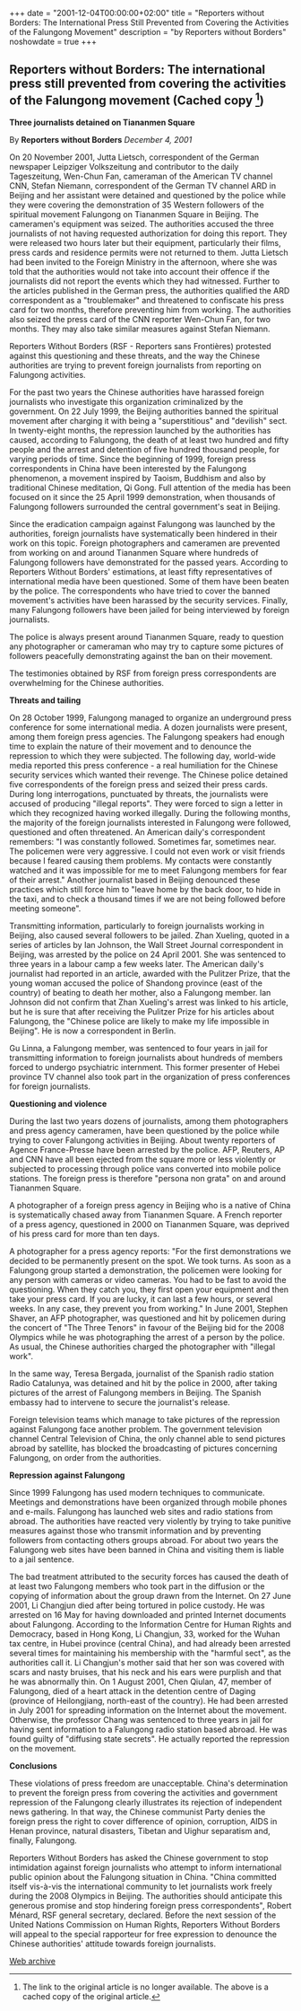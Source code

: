 +++
date = "2001-12-04T00:00:00+02:00"
title = "Reporters without Borders: The International Press Still Prevented from Covering the Activities of the Falungong Movement"
description = "by Reporters without Borders"
noshowdate = true
+++

## Reporters without Borders: The international press still prevented from covering the activities of the Falungong movement (Cached copy [^1])
**Three journalists detained on Tiananmen Square** 

By **Reporters without Borders** *December 4, 2001*

On 20 November 2001, Jutta Lietsch, correspondent of the German newspaper Leipziger Volkszeitung and contributor to the daily Tageszeitung, Wen-Chun Fan, cameraman of the American TV channel CNN, Stefan Niemann, correspondent of the German TV channel ARD in Beijing and her assistant were detained and questioned by the police while they were covering the demonstration of 35 Western followers of the spiritual movement Falungong on Tiananmen Square in Beijing.
The cameramen's equipment was seized. The authorities accused the three journalists of not having requested authorization for doing this report. They were released two hours later but their equipment, particularly their films, press cards and residence permits were not returned to them. Jutta Lietsch had been invited to the Foreign Ministry in the afternoon, where she was told that the authorities would not take into account their offence if the journalists did not report the events which they had witnessed. Further to the articles published in the German press, the authorities qualified the ARD correspondent as a "troublemaker" and threatened to confiscate his press card for two months, therefore preventing him from working. The authorities also seized the press card of the CNN reporter Wen-Chun Fan, for two months. They may also take similar measures against Stefan Niemann.

Reporters Without Borders (RSF - Reporters sans Frontières) protested against this questioning and these threats, and the way the Chinese authorities are trying to prevent foreign journalists from reporting on Falungong activities.

For the past two years the Chinese authorities have harassed foreign journalists who investigate this organization criminalized by the government. On 22 July 1999, the Beijing authorities banned the spiritual movement after charging it with being a "superstitious" and "devilish" sect. In twenty-eight months, the repression launched by the authorities has caused, according to Falungong, the death of at least two hundred and fifty people and the arrest and detention of five hundred thousand people, for varying periods of time.
Since the beginning of 1999, foreign press correspondents in China have been interested by the Falungong phenomenon, a movement inspired by Taoism, Buddhism and also by traditional Chinese meditation, Qi Gong. Full attention of the media has been focused on it since the 25 April 1999 demonstration, when thousands of Falungong followers surrounded the central government's seat in Beijing.

Since the eradication campaign against Falungong was launched by the authorities, foreign journalists have systematically been hindered in their work on this topic. Foreign photographers and cameramen are prevented from working on and around Tiananmen Square where hundreds of Falungong followers have demonstrated for the passed years. According to Reporters Without Borders' estimations, at least fifty representatives of international media have been questioned. Some of them have been beaten by the police. The correspondents who have tried to cover the banned movement's activities have been harassed by the security services. Finally, many Falungong followers have been jailed for being interviewed by foreign journalists.

The police is always present around Tiananmen Square, ready to question any photographer or cameraman who may try to capture some pictures of followers peacefully demonstrating against the ban on their movement.

The testimonies obtained by RSF from foreign press correspondents are overwhelming for the Chinese authorities.

**Threats and tailing**

On 28 October 1999, Falungong managed to organize an underground press conference for some international media. A dozen journalists were present, among them foreign press agencies. The Falungong speakers had enough time to explain the nature of their movement and to denounce the repression to which they were subjected. The following day, world-wide media reported this press conference - a real humiliation for the Chinese security services which wanted their revenge. The Chinese police detained five correspondents of the foreign press and seized their press cards. During long interrogations, punctuated by threats, the journalists were accused of producing "illegal reports". They were forced to sign a letter in which they recognized having worked illegally. During the following months, the majority of the foreign journalists interested in Falungong were followed, questioned and often threatened. An American daily's correspondent remembers: "I was constantly followed. Sometimes far, sometimes near. The policemen were very aggressive. I could not even work or visit friends because I feared causing them problems. My contacts were constantly watched and it was impossible for me to meet Falungong members for fear of their arrest." Another journalist based in Beijing denounced these practices which still force him to "leave home by the back door, to hide in the taxi, and to check a thousand times if we are not being followed before meeting someone".

Transmitting information, particularly to foreign journalists working in Beijing, also caused several followers to be jailed. Zhan Xueling, quoted in a series of articles by Ian Johnson, the Wall Street Journal correspondent in Beijing, was arrested by the police on 24 April 2001. She was sentenced to three years in a labour camp a few weeks later. The American daily's journalist had reported in an article, awarded with the Pulitzer Prize, that the young woman accused the police of Shandong province (east of the country) of beating to death her mother, also a Falungong member. Ian Johnson did not confirm that Zhan Xueling's arrest was linked to his article, but he is sure that after receiving the Pulitzer Prize for his articles about Falungong, the "Chinese police are likely to make my life impossible in Beijing". He is now a correspondent in Berlin.

Gu Linna, a Falungong member, was sentenced to four years in jail for transmitting information to foreign journalists about hundreds of members forced to undergo psychiatric internment. This former presenter of Hebei province TV channel also took part in the organization of press conferences for foreign journalists.

**Questioning and violence**

During the last two years dozens of journalists, among them photographers and press agency cameramen, have been questioned by the police while trying to cover Falungong activities in Beijing. About twenty reporters of Agence France-Presse have been arrested by the police. AFP, Reuters, AP and CNN have all been ejected from the square more or less violently or subjected to processing through police vans converted into mobile police stations. The foreign press is therefore "persona non grata" on and around Tiananmen Square.

A photographer of a foreign press agency in Beijing who is a native of China is systematically chased away from Tiananmen Square. A French reporter of a press agency, questioned in 2000 on Tiananmen Square, was deprived of his press card for more than ten days.

A photographer for a press agency reports: "For the first demonstrations we decided to be permanently present on the spot. We took turns. As soon as a Falungong group started a demonstration, the policemen were looking for any person with cameras or video cameras. You had to be fast to avoid the questioning. When they catch you, they first open your equipment and then take your press card. If you are lucky, it can last a few hours, or several weeks. In any case, they prevent you from working." In June 2001, Stephen Shaver, an AFP photographer, was questioned and hit by policemen during the concert of "The Three Tenors" in favour of the Beijing bid for the 2008 Olympics while he was photographing the arrest of a person by the police. As usual, the Chinese authorities charged the photographer with "illegal work".

In the same way, Teresa Bergada, journalist of the Spanish radio station Radio Catalunya, was detained and hit by the police in 2000, after taking pictures of the arrest of Falungong members in Beijing. The Spanish embassy had to intervene to secure the journalist's release.

Foreign television teams which manage to take pictures of the repression against Falungong face another problem. The government television channel Central Television of China, the only channel able to send pictures abroad by satellite, has blocked the broadcasting of pictures concerning Falungong, on order from the authorities.

**Repression against Falungong**

Since 1999 Falungong has used modern techniques to communicate. Meetings and demonstrations have been organized through mobile phones and e-mails. Falungong has launched web sites and radio stations from abroad. The authorities have reacted very violently by trying to take punitive measures against those who transmit information and by preventing followers from contacting others groups abroad. For about two years the Falungong web sites have been banned in China and visiting them is liable to a jail sentence.

The bad treatment attributed to the security forces has caused the death of at least two Falungong members who took part in the diffusion or the copying of information about the group drawn from the Internet.
On 27 June 2001, Li Changjun died after being tortured in police custody. He was arrested on 16 May for having downloaded and printed Internet documents about Falungong. According to the Information Centre for Human Rights and Democracy, based in Hong Kong, Li Changjun, 33, worked for the Wuhan tax centre, in Hubei province (central China), and had already been arrested several times for maintaining his membership with the "harmful sect", as the authorities call it. Li Changjun's mother said that her son was covered with scars and nasty bruises, that his neck and his ears were purplish and that he was abnormally thin.
On 1 August 2001, Chen Qiulan, 47, member of Falungong, died of a heart attack in the detention centre of Daging (province of Heilongjiang, north-east of the country). He had been arrested in July 2001 for spreading information on the Internet about the movement.
Otherwise, the professor Chang was sentenced to three years in jail for having sent information to a Falungong radio station based abroad. He was found guilty of "diffusing state secrets". He actually reported the repression on the movement.

**Conclusions**

These violations of press freedom are unacceptable. China's determination to prevent the foreign press from covering the activities and government repression of the Falungong clearly illustrates its rejection of independent news gathering.
In that way, the Chinese communist Party denies the foreign press the right to cover difference of opinion, corruption, AIDS in Henan province, natural disasters, Tibetan and Uighur separatism and, finally, Falungong.

Reporters Without Borders has asked the Chinese government to stop intimidation against foreign journalists who attempt to inform international public opinion about the Falungong situation in China. "China committed itself vis-à-vis the international community to let journalists work freely during the 2008 Olympics in Beijing. The authorities should anticipate this generous promise and stop hindering foreign press correspondents", Robert Ménard, RSF general secretary, declared. Before the next session of the United Nations Commission on Human Rights, Reporters Without Borders will appeal to the special rapporteur for free expression to denounce the Chinese authorities' attitude towards foreign journalists.

[Web archive](https://web.archive.org/web/20050227225628/http://www.rsf.org/rsf/uk/html/asie/cplp01/cp01/041201.html)

[^1]: The link to the original article is no longer available. The above is a cached copy of the original article.